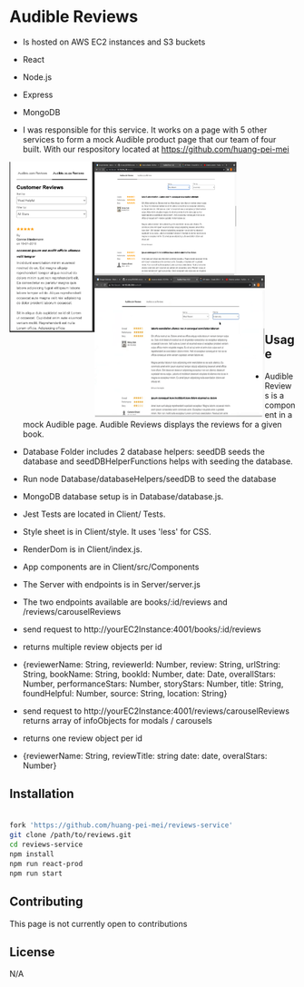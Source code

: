 # Audible Reviews

* Is hosted on AWS EC2 instances and S3 buckets

* React

* Node.js

* Express

* MongoDB

* I was responsible for this service. It works on a page with 5 other services to form a mock Audible product page that our team of four built. With our respository located at https://github.com/huang-pei-mei

<a href="url"><img src="screenshotsAndGifs/reviewsWithHeader.png" align="left" height="300px" width="150px"></a>

<a href="url"><img src="screenshotsAndGifs/desktopReviews.png" align="left" height="200px" width="250px"></a>

<a href="url"><img src="screenshotsAndGifs/desktopReviewsGif.gif" align="left" height="250px" width="300px"></a>

<br /> <br /><br /><br /><br /><br /><br /><br /><br /><br /><br /><br /><br /><br /><br /><br />



## Usage

* Audible Reviews is a component in a mock Audible page. Audible Reviews displays the reviews for a given book.

* Database Folder includes 2 database helpers: seedDB seeds the database and seedDBHelperFunctions helps with seeding the database.

* Run node Database/databaseHelpers/seedDB to seed the database

* MongoDB database setup is in Database/database.js.

* Jest Tests are located in Client/ Tests.

* Style sheet is in Client/style. It uses 'less' for CSS.

* RenderDom is in Client/index.js.

* App components are in Client/src/Components

* The Server with endpoints is in Server/server.js

* The two endpoints available are books/:id/reviews and /reviews/carouselReviews

* send <GET> request to http://yourEC2Instance:4001/books/:id/reviews
* returns multiple review objects per id
* {reviewerName: String,
  reviewerId: Number,
  review: String,
  urlString: String,
  bookName: String,
  bookId: Number,
  date: Date,
  overallStars: Number,
  performanceStars: Number,
  storyStars: Number,
  title: String,
  foundHelpful: Number,
  source: String,
  location: String}


* send <GET> request to http://yourEC2Instance:4001/reviews/carouselReviews <arrayOfBookIds> returns array of infoObjects for modals / carousels
* returns one review object per id
* {reviewerName: String,
reviewTitle: string
date: date,
overalStars: Number}

## Installation

```bash

fork 'https://github.com/huang-pei-mei/reviews-service'
git clone /path/to/reviews.git
cd reviews-service
npm install
npm run react-prod
npm run start

```


## Contributing
This page is not currently open to contributions

## License
N/A
